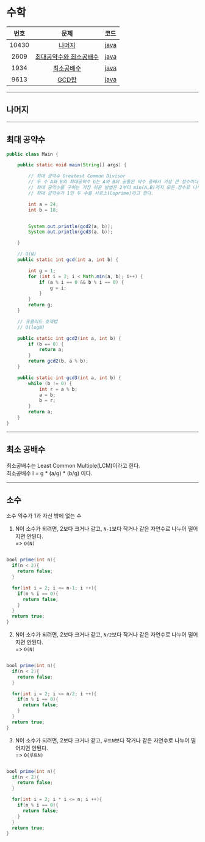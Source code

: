 # 수학

| 번호 | 문제 | 코드 |
|:---:|:---:|:---|
| 10430 | [나머지](https://www.acmicpc.net/problem/10430) | [java](https://github.com/hwlee9505/Algorithm/blob/master/boj/10430.java) |
| 2609 | [최대공약수와 최소공배수](https://www.acmicpc.net/problem/2609) | [java](https://github.com/hwlee9505/Algorithm/blob/master/boj/2609.java) |
| 1934 | [최소공배수](https://www.acmicpc.net/problem/1934) | [java](https://github.com/hwlee9505/Algorithm/blob/master/boj/1934.java) |
| 9613 | [GCD합](https://www.acmicpc.net/problem/9613) | [java](https://github.com/hwlee9505/Algorithm/blob/master/boj/9613.java) |

---

## 나머지

---

## 최대 공약수

```java
public class Main {

    public static void main(String[] args) {

        // 최대 공약수 Greatest Common Divisor
        // 두 수 A와 B의 최대공약수 G는 A와 B의 공통된 약수 중에서 가장 큰 정수이다.
        // 최대 공약수를 구하는 가장 쉬운 방법은 2부터 min(A,B)까지 모든 정수로 나누어 보는 방법
        // 최대 공약수가 1인 두 수를 서로소(Coprime)라고 한다.

        int a = 24;
        int b = 18;


        System.out.println(gcd2(a, b));
        System.out.println(gcd3(a, b));

    }

    // O(N)
    public static int gcd(int a, int b) {

        int g = 1;
        for (int i = 2; i < Math.min(a, b); i++) {
            if (a % i == 0 && b % i == 0) {
                g = i;
            }
        }
        return g;
    }

    // 유클리드 호제법
    // O(logN)

    public static int gcd2(int a, int b) {
        if (b == 0) {
            return a;
        }
        return gcd2(b, a % b);
    }

    public static int gcd3(int a, int b) {
        while (b != 0) {
            int r = a % b;
            a = b;
            b = r;
        }
        return a;
    }
}
```

---

## 최소 공배수

최소공배수는 Least Common Multiple(LCM)이라고 한다.  
최소공배수 l = g * (a/g) * (b/g) 이다.  

---

## 소수

소수 약수가 1과 자신 밖에 없는 수  
1. N이 소수가 되려면, 2보다 크거나 같고, `N-1`보다 작거나 같은 자연수로 나누어 떨어지면 안된다.  
=> `O(N)`  

```java

bool prime(int n){
  if(n < 2){
    return false;
  }

  for(int i = 2; i <= n-1; i ++){
    if(n % i == 0){
      return false;
    }
  }
  return true;
}

```

2. N이 소수가 되려면, 2보다 크거나 같고, `N/2`보다 작거나 같은 자연수로 나누어 떨어지면 안된다.  
=> `O(N)`  

```java

bool prime(int n){
  if(n < 2){
    return false;
  }

  for(int i = 2; i <= n/2; i ++){
    if(n % i == 0){
      return false;
    }
  }
  return true;
}

```

3. N이 소수가 되려면, 2보다 크거나 같고, `루트N`보다 작거나 같은 자연수로 나누어 떨어지면 안된다.  
=> `O(루트N)`  

```java

bool prime(int n){
  if(n < 2){
    return false;
  }

  for(int i = 2; i * i <= n; i ++){
    if(n % i == 0){
      return false;
    }
  }
  return true;
}

```
